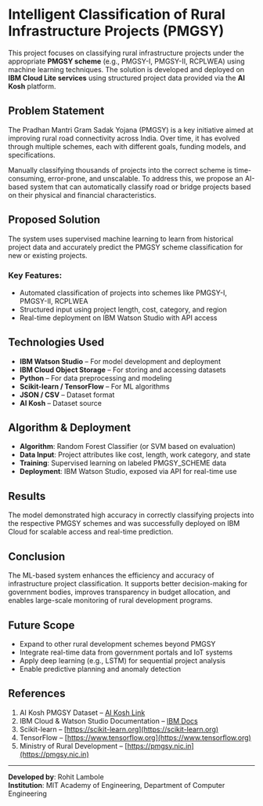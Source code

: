 #  Intelligent Classification of Rural Infrastructure Projects (PMGSY)

This project focuses on classifying rural infrastructure projects under the appropriate **PMGSY scheme** (e.g., PMGSY-I, PMGSY-II, RCPLWEA) using machine learning techniques. The solution is developed and deployed on **IBM Cloud Lite services** using structured project data provided via the **AI Kosh** platform.

##  Problem Statement

The Pradhan Mantri Gram Sadak Yojana (PMGSY) is a key initiative aimed at improving rural road connectivity across India. Over time, it has evolved through multiple schemes, each with different goals, funding models, and specifications.

Manually classifying thousands of projects into the correct scheme is time-consuming, error-prone, and unscalable. To address this, we propose an AI-based system that can automatically classify road or bridge projects based on their physical and financial characteristics.

##  Proposed Solution

The system uses supervised machine learning to learn from historical project data and accurately predict the PMGSY scheme classification for new or existing projects.

### Key Features:
- Automated classification of projects into schemes like PMGSY-I, PMGSY-II, RCPLWEA
- Structured input using project length, cost, category, and region
- Real-time deployment on IBM Watson Studio with API access

##  Technologies Used

- **IBM Watson Studio** – For model development and deployment  
- **IBM Cloud Object Storage** – For storing and accessing datasets  
- **Python** – For data preprocessing and modeling  
- **Scikit-learn / TensorFlow** – For ML algorithms  
- **JSON / CSV** – Dataset format  
- **AI Kosh** – Dataset source

##  Algorithm & Deployment

- **Algorithm**: Random Forest Classifier (or SVM based on evaluation)
- **Data Input**: Project attributes like cost, length, work category, and state
- **Training**: Supervised learning on labeled PMGSY_SCHEME data
- **Deployment**: IBM Watson Studio, exposed via API for real-time use

##  Results

The model demonstrated high accuracy in correctly classifying projects into the respective PMGSY schemes and was successfully deployed on IBM Cloud for scalable access and real-time prediction.

##  Conclusion

The ML-based system enhances the efficiency and accuracy of infrastructure project classification. It supports better decision-making for government bodies, improves transparency in budget allocation, and enables large-scale monitoring of rural development programs.

##  Future Scope

- Expand to other rural development schemes beyond PMGSY  
- Integrate real-time data from government portals and IoT systems  
- Apply deep learning (e.g., LSTM) for sequential project analysis  
- Enable predictive planning and anomaly detection  

## References

1. AI Kosh PMGSY Dataset – [AI Kosh Link](https://aikosh.indiaai.gov.in/web/datasets/details/pradhan_mantri_gram_sadak_yojna_pmgsy.html)  
2. IBM Cloud & Watson Studio Documentation – [IBM Docs](https://cloud.ibm.com/docs)  
3. Scikit-learn – [https://scikit-learn.org](https://scikit-learn.org)  
4. TensorFlow – [https://www.tensorflow.org](https://www.tensorflow.org)  
5. Ministry of Rural Development – [https://pmgsy.nic.in](https://pmgsy.nic.in)

---

**Developed by**: Rohit Lambole  
**Institution**: MIT Academy of Engineering, Department of Computer Engineering
